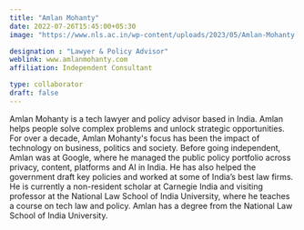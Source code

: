 ```yaml
---
title: "Amlan Mohanty"
date: 2022-07-26T15:45:00+05:30
image: "https://www.nls.ac.in/wp-content/uploads/2023/05/Amlan-Mohanty.png"

designation : "Lawyer & Policy Advisor"
weblink: www.amlanmohanty.com
affiliation: Independent Consultant

type: collaborator
draft: false
---
```


Amlan Mohanty is a tech lawyer and policy advisor based in India. Amlan helps people solve complex problems and unlock strategic opportunities. For over a decade, Amlan Mohanty's focus has been the impact of technology on business, politics and society. Before going independent, Amlan was at Google, where he managed the public policy portfolio across privacy, content, platforms and AI in India. He has also helped the government draft key policies and worked at some of India’s best law firms. He is currently a non-resident scholar at Carnegie India and visiting professor at the National Law School of India University, where he teaches a course on tech law and policy. Amlan has a degree from the National Law School of India University.
